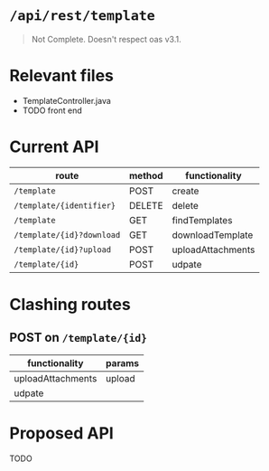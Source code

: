 # `/api/rest/template`
> Not Complete.
> Doesn't respect oas v3.1.

# Relevant files
- TemplateController.java
- TODO front end

# Current API
|route|method|functionality|
|-|-|-|
|`/template`|POST|create|
|`/template/{identifier}`|DELETE|delete|
|`/template`|GET|findTemplates|
|`/template/{id}?download`|GET|downloadTemplate|
|`/template/{id}?upload`|POST|uploadAttachments|
|`/template/{id}`|POST|udpate|

# Clashing routes

## POST on `/template/{id}`
|functionality|params|
|-|-|
|uploadAttachments|upload|
|udpate||

# Proposed API
TODO